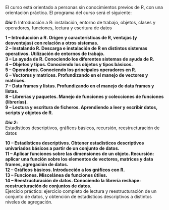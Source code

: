 El curso está orientado a personas sin conocimientos previos de R, con una orientación práctica. El programa del curso será el siguiente:

<b>***Día 1***:</b> 
Introducción a R: instalación, entorno de trabajo, objetos, clases y operadores, funciones, lectura y escritura de datos

<b>1 – **Introducción a R**.  Origen y características de R, ventajas (y desventajas) con relación a otros sistemas.</b>   
<b>2 – Instalando R. Descarga e instalación de R en distintos sistemas operativos. Utilización de entornos de trabajo.</b>   
<b>3 – La ayuda de R. Conociendo los diferentes sistemas de ayuda de R.</b>   
<b>4 – Objetos y tipos. Conociendo los objetos y tipos básicos.</b>   
<b>5 – Operadores. Conociendo los principales operadores en R.</b>   
<b>6 – Vectores y matrices. Profundizando en el manejo de vectores y matrices.</b>   
<b>7 – Data frames y listas. Profundizando en el manejo de data frames y listas.</b>   
<b>8 – Librerías y paquetes. Manejo de funciones y colecciones de funciones (librerías).</b>   
<b>9 – Lectura y escritura de ficheros. Aprendiendo a leer y escribir datos, scripts y objetos de R.</b>   

<b>***Día 2***:</b>   
Estadísticos descriptivos, gráficos básicos, recursión, reestructuración de datos

<b>10 – Estadísticos descriptivos. Obtener estadísticos descriptivos univariados básicos a partir de un conjunto de datos.</b>   
<b>11 – Aplicar funciones sobre las dimensiones de un objeto. Recursión: aplicar una función sobre los elementos de vectores, matrices y data frames, agregación de datos.</b>   
<b>12 – Gráficos básicos. Introducción a los gráficos con R.</b>   
<b>13 – Funciones. Miscelánea de funciones útiles.</b>   
<b>14 – Reestructuración de datos. Conociendo la librería reshape: reestructuración de conjuntos de datos.</b>   
Ejercicio práctico: ejercicio completo de lectura y reestructuración de un conjunto de datos, y obtención de estadísticos descriptivos a distintos niveles de agregación.


